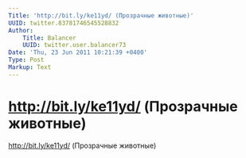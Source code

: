 ```yaml
---
Title: 'http://bit.ly/ke11yd/ (Прозрачные животные)'
UUID: twitter.83781746545528832
Author:
    Title: Balancer
    UUID: twitter.user.balancer73
Date: 'Thu, 23 Jun 2011 10:21:39 +0400'
Type: Post
Markup: Text
---
```


# http://bit.ly/ke11yd/ (Прозрачные животные)

http://bit.ly/ke11yd/ (Прозрачные животные)